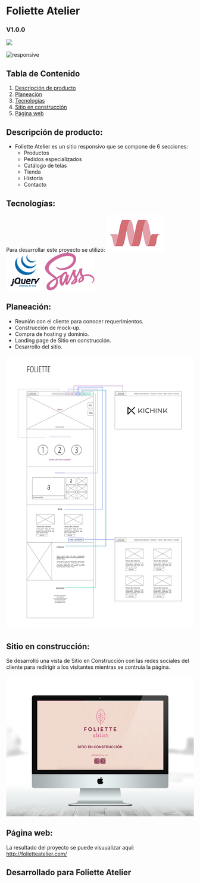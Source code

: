 # Foliette Atelier

### V1.0.0
<img src=assets/images/foliette-name.png>

![responsive](https://user-images.githubusercontent.com/32861306/38595027-0201c0d8-3d0f-11e8-80b6-d73f05ee6b94.jpg)

## Tabla de Contenido
1. [Descripción de producto](#descripcion)
2. [Planeación](#planeacion)
3. [Tecnologías](#tecnologias)
4. [Sitio en construcción](#landing)
5. [Página web](#resultado)

## <a name="descripcion"></a> Descripción de producto:
- Foliette Atelier es un sitio responsivo que se compone de 6 secciones:
  - Productos
  - Pedidos especializados
  - Catálogo de telas
  - Tienda
  - Historia
  - Contacto


## <a name="tecnologias"></a> Tecnologías:
Para desarrollar este proyecto se utilizó:
  ![Materialize](/assets/images/materialize.png)
  ![Jquery](/assets/images/jquery.png)
  ![Sass](/assets/images/sass.png)


## <a name="planeacion"></a> Planeación:

- Reunión con el cliente para conocer requerimientos.
- Construcción de mock-up.
- Compra de hosting y dominio.
- Landing page de Sitio en construcción.
- Desarrollo del sitio.

![Foliette mock-up](/assets/images/foliette.png)



## <a name="landing"></a> Sitio en construcción:

Se desarrolló una vista de Sitio en Construcción con las redes sociales del cliente para redirigir a los visitantes mientras se contruía la página.

![Foliette Landing](/assets/images/iMac.png)


## <a name="resultado"></a> Página web:

La resultado del proyecto se puede visuualizar aquí: http://folietteatelier.com/


## Desarrollado para Foliette Atelier
